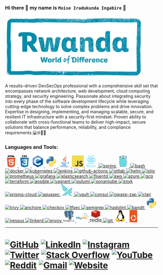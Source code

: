 ### Hi there 👋  my name is ```Moise Iradukunda Ingabire``` 🔮
  ![Tearfund](tearfund.jpg)


A results-driven DevSecOps professional with a comprehensive skill set that encompasses network architecture, web development, cloud computing strategy, and security engineering. Passionate about integrating security into every phase of the software development lifecycle while leveraging cutting-edge technology to solve complex problems and drive innovation. Expertise in designing, implementing, and managing scalable, secure, and resilient IT infrastructure with a security-first mindset. Proven ability to collaborate with cross-functional teams to deliver high-impact, secure solutions that balance performance, reliability, and compliance requirements.💻🌐🚀🔐

<h3 align="left">Languages and Tools:</h3>
<p align="left">
  <!-- Development -->
  <a href="https://www.w3schools.com/html/" target="_blank" rel="noreferrer">
    <img src="https://raw.githubusercontent.com/devicons/devicon/master/icons/html5/html5-original-wordmark.svg" alt="html5" width="40" height="40"/>
  </a>
  <a href="https://www.w3schools.com/css/" target="_blank" rel="noreferrer">
    <img src="https://raw.githubusercontent.com/devicons/devicon/master/icons/css3/css3-original-wordmark.svg" alt="css3" width="40" height="40"/>
  </a>  
  <a href="https://www.w3schools.com/cs/" target="_blank" rel="noreferrer">
    <img src="https://raw.githubusercontent.com/devicons/devicon/master/icons/c/c-original.svg" alt="c" width="40" height="40"/>
  </a>
  <a href="https://www.python.org" target="_blank" rel="noreferrer">
    <img src="https://raw.githubusercontent.com/devicons/devicon/master/icons/python/python-original.svg" alt="python" width="40" height="40"/>
  </a>
  <a href="https://www.java.com" target="_blank" rel="noreferrer">
    <img src="https://raw.githubusercontent.com/devicons/devicon/master/icons/java/java-original.svg" alt="java" width="40" height="40"/>
  </a>  
  <a href="https://developer.mozilla.org/en-US/docs/Web/JavaScript" target="_blank" rel="noreferrer">
    <img src="https://raw.githubusercontent.com/devicons/devicon/master/icons/javascript/javascript-original.svg" alt="javascript" width="40" height="40"/>
  </a>
  <a href="https://reactjs.org/" target="_blank" rel="noreferrer">
    <img src="https://raw.githubusercontent.com/devicons/devicon/master/icons/react/react-original-wordmark.svg" alt="react" width="40" height="40"/>
  </a>
  <a href="https://spring.io/" target="_blank" rel="noreferrer">
    <img src="https://www.vectorlogo.zone/logos/springio/springio-icon.svg" alt="spring" width="40" height="40"/>
  </a>
  <a href="https://golang.org/" target="_blank" rel="noreferrer">
    <img src="https://raw.githubusercontent.com/devicons/devicon/master/icons/go/go-original.svg" alt="golang" width="40" height="40"/>
  </a>
  <a href="https://www.gnu.org/software/bash/" target="_blank" rel="noreferrer">
    <img src="https://www.vectorlogo.zone/logos/gnu_bash/gnu_bash-icon.svg" alt="bash" width="40" height="40"/>
  </a>

  <!-- DevOps Tools -->
  <a href="https://www.docker.com/" target="_blank" rel="noreferrer">
    <img src="https://www.vectorlogo.zone/logos/docker/docker-icon.svg" alt="docker" width="40" height="40"/>
  </a>
  <a href="https://kubernetes.io/" target="_blank" rel="noreferrer">
    <img src="https://www.vectorlogo.zone/logos/kubernetes/kubernetes-icon.svg" alt="kubernetes" width="40" height="40"/>
  </a>
  <a href="https://www.jenkins.io/" target="_blank" rel="noreferrer">
    <img src="https://www.vectorlogo.zone/logos/jenkins/jenkins-icon.svg" alt="jenkins" width="40" height="40"/>
  </a>
  <a href="https://github.com/features/actions" target="_blank" rel="noreferrer">
    <img src="https://www.vectorlogo.zone/logos/github/github-icon.svg" alt="github-actions" width="40" height="40"/>
  </a>
  <a href="https://about.gitlab.com/" target="_blank" rel="noreferrer">
    <img src="https://www.vectorlogo.zone/logos/gitlab/gitlab-icon.svg" alt="gitlab" width="40" height="40"/>
  </a>
  <a href="https://helm.sh/" target="_blank" rel="noreferrer">
    <img src="https://www.vectorlogo.zone/logos/helmsh/helmsh-icon.svg" alt="helm" width="40" height="40"/>
  </a>
  <a href="https://istio.io/" target="_blank" rel="noreferrer">
    <img src="https://www.vectorlogo.zone/logos/istioio/istioio-icon.svg" alt="istio" width="40" height="40"/>
  </a>
  <a href="https://prometheus.io/" target="_blank" rel="noreferrer">
    <img src="https://www.vectorlogo.zone/logos/prometheusio/prometheusio-icon.svg" alt="prometheus" width="40" height="40"/>
  </a>
  <a href="https://grafana.com/" target="_blank" rel="noreferrer">
    <img src="https://www.vectorlogo.zone/logos/grafana/grafana-icon.svg" alt="grafana" width="40" height="40"/>
  </a>
  <a href="https://www.elastic.co/" target="_blank" rel="noreferrer">
    <img src="https://www.vectorlogo.zone/logos/elastic/elastic-icon.svg" alt="elasticsearch" width="40" height="40"/>
  </a>
  <a href="https://www.fluentd.org/" target="_blank" rel="noreferrer">
    <img src="https://www.vectorlogo.zone/logos/fluentd/fluentd-icon.svg" alt="fluentd" width="40" height="40"/>
  </a>

  <!-- Cloud Computing -->
  <a href="https://aws.amazon.com/" target="_blank" rel="noreferrer">
    <img src="https://www.vectorlogo.zone/logos/amazon_aws/amazon_aws-icon.svg" alt="aws" width="40" height="40"/>
  </a>
  <a href="https://azure.microsoft.com/" target="_blank" rel="noreferrer">
    <img src="https://www.vectorlogo.zone/logos/microsoft_azure/microsoft_azure-icon.svg" alt="azure" width="40" height="40"/>
  </a>
  <a href="https://cloud.google.com/" target="_blank" rel="noreferrer">
    <img src="https://www.vectorlogo.zone/logos/google_cloud/google_cloud-icon.svg" alt="gcp" width="40" height="40"/>
  </a>

  <!-- Infrastructure as Code -->
  <a href="https://www.terraform.io/" target="_blank" rel="noreferrer">
    <img src="https://www.vectorlogo.zone/logos/terraformio/terraformio-icon.svg" alt="terraform" width="40" height="40"/>
  </a>
  <a href="https://www.ansible.com/" target="_blank" rel="noreferrer">
    <img src="https://www.vectorlogo.zone/logos/ansible/ansible-icon.svg" alt="ansible" width="40" height="40"/>
  </a>
  <a href="https://www.vagrantup.com/" target="_blank" rel="noreferrer">
    <img src="https://www.vectorlogo.zone/logos/vagrantup/vagrantup-icon.svg" alt="vagrant" width="40" height="40"/>
  </a>
  <a href="https://www.pulumi.com/" target="_blank" rel="noreferrer">
    <img src="https://www.vectorlogo.zone/logos/pulumi/pulumi-icon.svg" alt="pulumi" width="40" height="40"/>
  </a>

  <!-- Security Tools -->
  <a href="https://www.sonarqube.org/" target="_blank" rel="noreferrer">
    <img src="https://cdn.jsdelivr.net/gh/devicons/devicon/icons/sonarqube/sonarqube-original.svg" alt="sonarqube" width="40" height="40"/>
  </a>
  <a href="https://snyk.io/" target="_blank" rel="noreferrer">
    <img src="https://raw.githubusercontent.com/simple-icons/simple-icons/develop/icons/snyk.svg" alt="snyk" width="40" height="40"/>
  </a>
  <a href="https://www.paloaltonetworks.com/prisma/cloud" target="_blank" rel="noreferrer">
    <img src="https://raw.githubusercontent.com/simple-icons/simple-icons/develop/icons/paloaltonetworks.svg" alt="prisma-cloud" width="40" height="40"/>
  </a>
  <a href="https://aquasec.com/" target="_blank" rel="noreferrer">
    <img src="https://raw.githubusercontent.com/simple-icons/simple-icons/develop/icons/aqua.svg" alt="aquasec" width="40" height="40"/>
  </a>
  <a href="https://falco.org/" target="_blank" rel="noreferrer">
    <img src="https://raw.githubusercontent.com/cncf/artwork/master/projects/falco/icon/color/falco-icon-color.svg" alt="falco" width="40" height="40"/>
  </a>
  <a href="https://www.vaultproject.io/" target="_blank" rel="noreferrer">
    <img src="https://raw.githubusercontent.com/simple-icons/simple-icons/develop/icons/vault.svg" alt="vault" width="40" height="40"/>
  </a>
  <a href="https://www.consul.io/" target="_blank" rel="noreferrer">
    <img src="https://raw.githubusercontent.com/simple-icons/simple-icons/develop/icons/consul.svg" alt="consul" width="40" height="40"/>
  </a>
  <a href="https://www.owasp.org/www-project-zap/" target="_blank" rel="noreferrer">
    <img src="https://raw.githubusercontent.com/simple-icons/simple-icons/develop/icons/owasp.svg" alt="owasp-zap" width="40" height="40"/>
  </a>
  <a href="https://github.com/quay/clair" target="_blank" rel="noreferrer">
    <img src="https://raw.githubusercontent.com/simple-icons/simple-icons/develop/icons/redhat.svg" alt="clair" width="40" height="40"/>
  </a>
  <a href="https://trivy.dev/" target="_blank" rel="noreferrer">
    <img src="https://raw.githubusercontent.com/aquasecurity/trivy/main/docs/imgs/logo.png" alt="trivy" width="40" height="40"/>
  </a>
  <a href="https://anchore.com/" target="_blank" rel="noreferrer">
    <img src="https://raw.githubusercontent.com/simple-icons/simple-icons/develop/icons/anchor.svg" alt="anchore" width="40" height="40"/>
  </a>
  <a href="https://www.checkov.io/" target="_blank" rel="noreferrer">
    <img src="https://raw.githubusercontent.com/simple-icons/simple-icons/develop/icons/prisma.svg" alt="checkov" width="40" height="40"/>
  </a>
  <a href="https://github.com/aquasecurity/tfsec" target="_blank" rel="noreferrer">
    <img src="https://raw.githubusercontent.com/simple-icons/simple-icons/develop/icons/terraform.svg" alt="tfsec" width="40" height="40"/>
  </a>
  <a href="https://semgrep.dev/" target="_blank" rel="noreferrer">
    <img src="https://raw.githubusercontent.com/simple-icons/simple-icons/develop/icons/semgrep.svg" alt="semgrep" width="40" height="40"/>
  </a>
  <a href="https://github.com/hadolint/hadolint" target="_blank" rel="noreferrer">
    <img src="https://raw.githubusercontent.com/simple-icons/simple-icons/develop/icons/haskell.svg" alt="hadolint" width="40" height="40"/>
  </a>
  <a href="https://github.com/returntocorp/bandit" target="_blank" rel="noreferrer">
    <img src="https://raw.githubusercontent.com/simple-icons/simple-icons/develop/icons/python.svg" alt="bandit" width="40" height="40"/>
  </a>
  <a href="https://github.com/PyCQA/safety" target="_blank" rel="noreferrer">
    <img src="https://raw.githubusercontent.com/devicons/devicon/master/icons/python/python-original.svg" alt="safety" width="40" height="40"/>
  </a>
  <a href="https://www.nessus.org/" target="_blank" rel="noreferrer">
    <img src="https://raw.githubusercontent.com/simple-icons/simple-icons/develop/icons/tenable.svg" alt="nessus" width="40" height="40"/>
  </a>

  <!-- Service Mesh & Networking -->
  <a href="https://linkerd.io/" target="_blank" rel="noreferrer">
    <img src="https://www.vectorlogo.zone/logos/linkerd/linkerd-icon.svg" alt="linkerd" width="40" height="40"/>
  </a>
  <a href="https://www.envoyproxy.io/" target="_blank" rel="noreferrer">
    <img src="https://www.vectorlogo.zone/logos/envoyproxyio/envoyproxyio-icon.svg" alt="envoy" width="40" height="40"/>
  </a>

  <!-- Databases -->
  <a href="https://www.postgresql.org/" target="_blank" rel="noreferrer">
    <img src="https://raw.githubusercontent.com/devicons/devicon/master/icons/postgresql/postgresql-original-wordmark.svg" alt="postgresql" width="40" height="40"/>
  </a>
  <a href="https://www.mysql.com/" target="_blank" rel="noreferrer">
    <img src="https://raw.githubusercontent.com/devicons/devicon/master/icons/mysql/mysql-original-wordmark.svg" alt="mysql" width="40" height="40"/>
  </a>
  <a href="https://redis.io/" target="_blank" rel="noreferrer">
    <img src="https://raw.githubusercontent.com/devicons/devicon/master/icons/redis/redis-original-wordmark.svg" alt="redis" width="40" height="40"/>
  </a>

  <!-- Version Control & Collaboration -->
  <a href="https://git-scm.com/" target="_blank" rel="noreferrer">
    <img src="https://www.vectorlogo.zone/logos/git-scm/git-scm-icon.svg" alt="git" width="40" height="40"/>
  </a>

  <!-- Operating Systems -->
  <a href="https://www.linux.org/" target="_blank" rel="noreferrer">
    <img src="https://raw.githubusercontent.com/devicons/devicon/master/icons/linux/linux-original.svg" alt="linux" width="40" height="40"/>
  </a>
  <a href="https://ubuntu.com/" target="_blank" rel="noreferrer">
    <img src="https://raw.githubusercontent.com/devicons/devicon/master/icons/ubuntu/ubuntu-plain.svg" alt="ubuntu" width="40" height="40"/>
  </a>
</p>

---



[![GitHub](https://img.shields.io/badge/GitHub-1moses1-blue?style=flat-square&logo=github)](https://github.com/1moses1)
[![LinkedIn](https://img.shields.io/badge/LinkedIn-Moise%20Iradukunda%20Ingabire-blue?style=flat-square&logo=linkedin)](https://www.linkedin.com/in/moise-iradukunda-ingabire/)
[![Instagram](https://img.shields.io/badge/Instagram-The%20Observer-blue?style=flat-square&logo=instagram)](https://www.instagram.com/the_observer____/)
[![Twitter](https://img.shields.io/badge/Twitter-kunda_Mo-blue?style=flat-square&logo=twitter)](https://twitter.com/kunda_Mo)
[![Stack Overflow](https://img.shields.io/badge/Stack%20Overflow-1moses1-orange?style=flat-square&logo=stackoverflow)](https://stackoverflow.com/users/18154445/1moses1)
[![YouTube](https://img.shields.io/badge/YouTube-1moses1-red?style=flat-square&logo=youtube)](https://www.youtube.com/channel/https://www.youtube.com/watch?v=-cPM58Y9C7E&t=3s)
[![Reddit](https://img.shields.io/badge/Reddit-moses_observer-orange?style=flat-square&logo=reddit)](https://www.reddit.com/user/moses_observer)
[![Gmail](https://img.shields.io/badge/Email-iradukundam47%40gmail.com-red?style=flat-square&logo=gmail)](mailto:iradukundam47@gmail.com)
[![Website](https://img.shields.io/badge/Website-Portfolio-green?style=flat-square&logo=icloud)](https://1moses1.github.io/moise-iradukunda-portfolio/)
=======================================================
